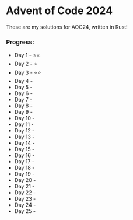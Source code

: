 # Advent of Code 2024
These are my solutions for AOC24, written in Rust!

### Progress:
* Day 1 - ⭐⭐
* Day 2 - ⭐
* Day 3 - ⭐⭐
* Day 4 - 
* Day 5 - 
* Day 6 - 
* Day 7 - 
* Day 8 - 
* Day 9 - 
* Day 10 -
* Day 11 -
* Day 12 -
* Day 13 -
* Day 14 -
* Day 15 -
* Day 16 -
* Day 17 -
* Day 18 -
* Day 19 -
* Day 20 -
* Day 21 -
* Day 22 -
* Day 23 -
* Day 24 -
* Day 25 -

